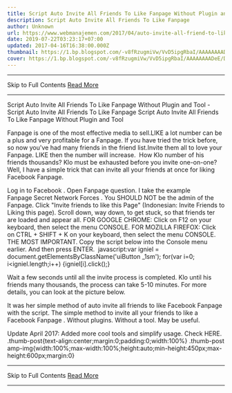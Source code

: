 ```yaml
---
title: Script Auto Invite All Friends To Like Fanpage Without Plugin and Tool
description: Script Auto Invite All Friends To Like Fanpage
author: Unknown
url: https://www.webmanajemen.com/2017/04/auto-invite-all-friend-to-like-fanpage.html
date: 2019-07-22T03:23:17+07:00
updated: 2017-04-16T16:38:00.000Z
thumbnail: https://1.bp.blogspot.com/-v8fRzugmiVw/VvD5ipgRbaI/AAAAAAAADeE/DJPMUJuCNNMi-j7QTh8V6RpfBNlvqf6zw/s600/Script%2BAuto%2BInvite%2BAll%2BFriends%2BTo%2BLike%2BFanpage.%2BTanpa%2BPlugin.png
cover: https://1.bp.blogspot.com/-v8fRzugmiVw/VvD5ipgRbaI/AAAAAAAADeE/DJPMUJuCNNMi-j7QTh8V6RpfBNlvqf6zw/s600/Script%2BAuto%2BInvite%2BAll%2BFriends%2BTo%2BLike%2BFanpage.%2BTanpa%2BPlugin.png
---
```


<hr/> Skip to Full Contents <a href="https://www.webmanajemen.com/2017/04/auto-invite-all-friend-to-like-fanpage.html" rel="follow" class="button" id="read-more">Read More</a> <hr/> Script Auto Invite All Friends To Like Fanpage Without Plugin and Tool - Script Auto Invite All Friends To Like Fanpage Script Auto Invite All Friends To Like Fanpage Without Plugin and Tool


Fanpage is one of the most effective media to sell.LIKE a lot number can be a plus and very profitable for a Fanpage. If you have tried the trick before, so now you've had many friends in the friend list.Invite them all to love your Fanpage. LIKE then the number will increase. 
How Klo number of his friends thousands? Klo must be exhausted before you invite one-on-one?Well, I have a simple trick that can invite all your friends at once for liking Facebook Fanpage. 


Log in to Facebook .
Open Fanpage question. I take the example Fanpage Secret Network Forces . You SHOULD NOT be the admin of the Fanpage.
Click "Invite friends to like this Page" (Indonesian: Invite Friends to Liking this page).
Scroll down, way down, to get stuck, so that friends ter are loaded and appear all.
FOR GOOGLE CHROME: Click on F12 on your keyboard, then select the menu CONSOLE.
FOR MOZILLA FIREFOX: Click on CTRL + SHIFT + K on your keyboard, then select the menu CONSOLE.
THE MOST IMPORTANT. Copy the script below into the Console menu earlier. And then press ENTER. 
javascript:var igniel = document.getElementsByClassName('uiButton _1sm'); for(var i=0; i<igniel.length;i++) {igniel[i].click();} 

Wait a few seconds until all the invite process is completed. Klo until his friends many thousands, the process can take 5-10 minutes.
For more details, you can look at the picture below.



It was her simple method of auto invite all friends to like Facebook Fanpage with the script. The simple method to invite all your friends to like a Facebook Fanpage . Without plugins. Without a tool. May be useful. 


Update April 2017: Added more cool tools and simplify usage. Check HERE.
.thumb-post{text-align:center;margin:0;padding:0;width:100%} .thumb-post amp-img{width:100%;max-width:100%;height:auto;min-height:450px;max-height:600px;margin:0} <hr/> Skip to Full Contents <a href="https://www.webmanajemen.com/2017/04/auto-invite-all-friend-to-like-fanpage.html" rel="follow" class="button" id="read-more">Read More</a> <hr/>